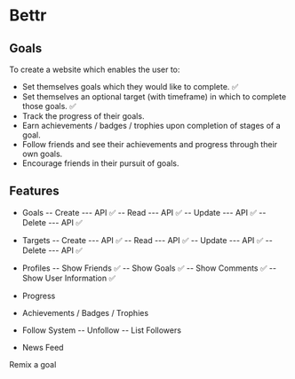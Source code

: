 # Bettr

## Goals 

To create a website which enables the user to:
- Set themselves goals which they would like to complete. ✅
- Set themselves an optional target (with timeframe) in which to complete those goals. ✅
- Track the progress of their goals.
- Earn achievements / badges / trophies upon completion of stages of a goal. 
- Follow friends and see their achievements and progress through their own goals.
- Encourage friends in their pursuit of goals.


## Features

- Goals
-- Create
--- API ✅
-- Read
--- API ✅
-- Update
--- API ✅
-- Delete
--- API ✅

- Targets
-- Create
--- API ✅
-- Read
--- API ✅
-- Update
--- API ✅
-- Delete
--- API ✅

- Profiles
-- Show Friends ✅
-- Show Goals ✅
-- Show Comments ✅
-- Show User Information ✅

- Progress

- Achievements / Badges / Trophies

- Follow System
-- Unfollow
-- List Followers

- News Feed


Remix a goal
